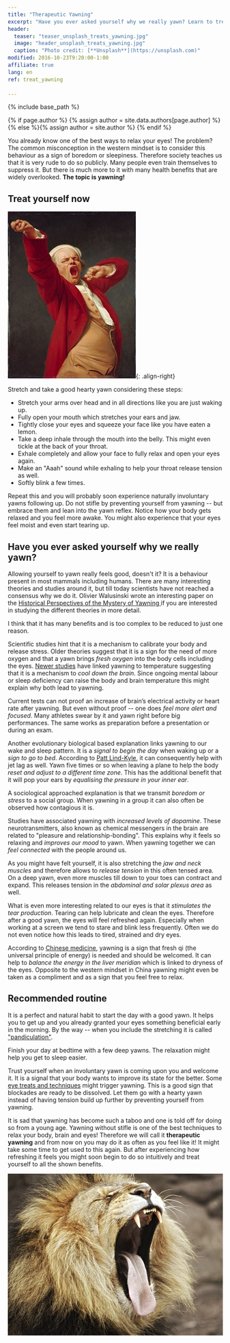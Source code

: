 ```yaml
---
title: "Therapeutic Yawning"
excerpt: "Have you ever asked yourself why we really yawn? Learn to treat your eyes by yawning."
header:
  teaser: "teaser_unsplash_treats_yawning.jpg"
  image: "header_unsplash_treats_yawning.jpg"
  caption: "Photo credit: [**Unsplash**](https://unsplash.com)"
modified: 2016-10-23T9:20:00-1:00
affiliate: true
lang: en
ref: treat_yawning

---
```


{% include base_path %}

{% if page.author %}
  {% assign author = site.data.authors[page.author] %}{% else %}{% assign author = site.author %}
{% endif %}

You already know one of the best ways to relax your eyes! The problem? The common misconception in the western mindset is to consider this behaviour as a sign of boredom or sleepiness. Therefore society teaches us that it is very rude to do so publicly. Many people even train themselves to suppress it. But there is much more to it with many health benefits that are widely overlooked. **The topic is yawning!**


## Treat yourself now

![Joseph Ducreux Pandiculating from Wikimedia](/images/page_wiki_treats_yawning_ducreuxyawn.jpg "Joseph Ducreux Pandiculating from Wikimedia"){: .align-right}

Stretch and take a good hearty yawn considering these steps:

- Stretch your arms over head and in all directions like you are just waking up. 
- Fully open your mouth which stretches your ears and jaw. 
- Tightly close your eyes and squeeze your face like you have eaten a lemon. 
- Take a deep inhale through the mouth into the belly. This might even tickle at the back of your throat. 
- Exhale completely and allow your face to fully relax and open your eyes again. 
- Make an "Aaah" sound while exhaling to help your throat release tension as well.
- Softly blink a few times.

Repeat this and you will probably soon experience naturally involuntary yawns following up. Do not stifle by preventing yourself from yawning -- but embrace them and lean into the yawn reflex. 
Notice how your body gets relaxed and you feel more awake. You might also experience that your eyes feel moist and even start tearing up.


## Have you ever asked yourself why we really yawn?

Allowing yourself to yawn really feels good, doesn't it? It is a behaviour present in most mammals including humans. 
There are many interesting theories and studies around it, but till today scientists have not reached a consensus why we do it. 
Olivier Walusinski wrote an interesting paper on the [Historical Perspectives of the Mystery of Yawning 
](http://www.baillement.com/congress/historical_perpectives.pdf) if you are interested in studying the different theories in more detail.

I think that it has many benefits and is too complex to be reduced to just one reason.

Scientific studies hint that it is a mechanism to calibrate your body and release stress. Older theories suggest that it is a sign for the need of more oxygen and that a yawn brings *fresh oxygen* into the body cells including the eyes.
[Newer studies](http://www.medicalnewstoday.com/articles/276571.php) have linked yawning to temperature suggesting that it is a mechanism to *cool down the brain*. Since ongoing mental labour or sleep deficiency can raise the body and brain temperature this might explain why both lead to yawning.

Current tests can not proof an increase of brain’s electrical activity or heart rate after yawning. But even without proof -- one does *feel more alert and focused*. Many athletes swear by it and yawn right before big performances. The same works as preparation before a presentation or during an exam.

Another evolutionary biological based explanation links yawning to our wake and sleep pattern. It is a *signal to begin the day* when waking up or a *sign to go to bed*. 
According to [Patt Lind-Kyle](https://www.amazon.co.uk/gp/product/1604150564/ref=as_li_qf_sp_asin_il_tl?ie=UTF8&camp=1634&creative=6738&creativeASIN=1604150564&linkCode=as2&tag=eyewell-21), it can consequently help with jet lag as well. Yawn five times or so when leaving a plane to help the body *reset and adjust to a different time zone*. This has the additional benefit that it will pop your ears by *equalising the pressure in your inner ear*.

A sociological approached explanation is that we transmit *boredom or stress* to a social group. When yawning in a group it can also often be observed how contagious it is. 

Studies have associated yawning with *increased levels of dopamine*. These neurotransmitters, also known as chemical messengers in the brain are related to "pleasure and relationship-bonding". This explains why it feels so relaxing and *improves our mood* to yawn. When yawning together we can *feel connected* with the people around us.

As you might have felt yourself, it is also stretching the *jaw and neck muscles* and therefore allows to *release tension* in this often tensed area. On a deep yawn, even more muscles till down to your toes can contract and expand. This releases tension in the *abdominal and solar plexus area* as well.

What is even more interesting related to our eyes is that it *stimulates the tear production*. Tearing can help lubricate and clean the eyes. Therefore after a good yawn, the eyes will feel refreshed again. Especially when working at a screen we tend to stare and blink less frequently. Often we do not even notice how this leads to tired, strained and dry eyes.

According to [Chinese medicine](https://www.amazon.co.uk/gp/product/B008L3UFD0/ref=as_li_qf_sp_asin_il_tl?ie=UTF8&camp=1634&creative=6738&creativeASIN=B008L3UFD0&linkCode=as2&tag=eyewell-21), yawning is a sign that fresh qi (the universal principle of energy) is needed and should be welcomed. It can help to *balance the energy in the liver meridian* which is linked to dryness of the eyes. 
Opposite to the western mindset in China yawning might even be taken as a compliment and as a sign that you feel free to relax.


## Recommended routine

It is a perfect and natural habit to start the day with a good yawn. It helps you to get up and you already granted your eyes something beneficial early in the morning. By the way -- when you include the stretching it is called ["pandiculation"](https://en.wiktionary.org/wiki/pandiculation).

Finish your day at bedtime with a few deep yawns. The relaxation might help you get to sleep easier.

Trust yourself when an involuntary yawn is coming upon you and welcome it. It is a signal that your body wants to improve its state for the better. 
Some [eye treats and techniques](/treats/) might trigger yawning. This is a good sign that blockades are ready to be dissolved. Let them go with a hearty yawn instead of having tension build up further by preventing yourself from yawning.

It is sad that yawning has become such a taboo and one is told off for doing so from a young age.
Yawning without stifle is one of the best techniques to relax your body, brain and eyes! 
Therefore we will call it **therapeutic yawning** and from now on you may do it as often as you feel like it! 
It might take some time to get used to this again. But after experiencing how refreshing it feels you might soon begin to do so intuitively and treat yourself to all the shown benefits.

![Yawning lion](/images/page_unsplash_treats_yawning_lion.jpg "Yawning lion")